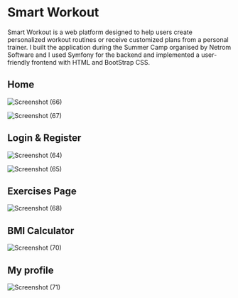 # Smart Workout
Smart Workout is a web platform designed to help users create personalized workout routines or receive customized plans from a personal trainer. 
I built the application during the Summer Camp organised by Netrom Software and I used Symfony for the backend and implemented a user-friendly frontend with HTML and BootStrap CSS. 




## Home
![Screenshot (66)](https://github.com/user-attachments/assets/5f59c09e-c313-4ca0-8884-8558004b2f6c)

![Screenshot (67)](https://github.com/user-attachments/assets/a2347d50-4852-4a79-8996-06fe052eb82c)

## Login & Register
![Screenshot (64)](https://github.com/user-attachments/assets/f3e011c0-92f7-46ba-af06-4f4688931ab9)

![Screenshot (65)](https://github.com/user-attachments/assets/6c54fb07-ad20-44b0-af95-7b7b42bb75b8)

## Exercises Page
![Screenshot (68)](https://github.com/user-attachments/assets/bddcc5ac-8334-413e-90d9-d97043b9efe9)

## BMI Calculator
![Screenshot (70)](https://github.com/user-attachments/assets/02f7d131-53ad-4eaa-8ee5-1eecc2ad40a3)

## My profile
![Screenshot (71)](https://github.com/user-attachments/assets/1590f3dd-97fa-4c35-8823-de601c5f52e8)
